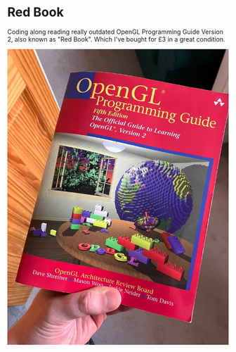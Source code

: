 # Red Book

Coding along reading really outdated OpenGL Programming Guide Version 2, also known as "Red Book". Which I've bought for
£3 in a great condition.

![Red Book](red-book.jpeg)

